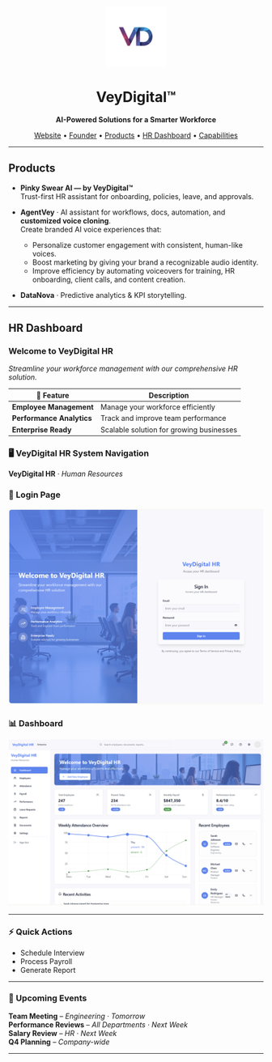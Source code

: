 <p align="center">
  <img src="./assets/profile/assets/upscale8_Tran.png" width="120" alt="VeyDigital logo">
</p>

<h1 align="center">VeyDigital™</h1>
<p align="center"><b>AI-Powered Solutions for a Smarter Workforce</b></p>

<p align="center">
  <a href="https://veydigital.com">Website</a> •
  <a href="https://github.com/Vey27">Founder</a> •
  <a href="#products">Products</a> •
  <a href="#hr-dashboard">HR Dashboard</a> •
  <a href="#capabilities">Capabilities</a>
</p>

---
## Products
- **Pinky Swear AI — by VeyDigital™**  
  Trust-first HR assistant for onboarding, policies, leave, and approvals.

- **AgentVey** · AI assistant for workflows, docs, automation, and **customized voice cloning**.  
  Create branded AI voice experiences that:  
  - Personalize customer engagement with consistent, human-like voices.  
  - Boost marketing by giving your brand a recognizable audio identity.  
  - Improve efficiency by automating voiceovers for training, HR onboarding, client calls, and content creation.  

- **DataNova** · Predictive analytics & KPI storytelling.

---

## HR Dashboard
### Welcome to VeyDigital HR
*Streamline your workforce management with our comprehensive HR solution.*

| 🚀 Feature | Description |
|------------|-------------|
| **Employee Management** | Manage your workforce efficiently |
| **Performance Analytics** | Track and improve team performance |
| **Enterprise Ready** | Scalable solution for growing businesses |


### 🖥️ VeyDigital HR System Navigation
**VeyDigital HR** · *Human Resources*

### 🔐 Login Page
![VeyDigital HR Login](https://raw.githubusercontent.com/Vey-Digital/.github/main/profile/assets/profile/assets/CoverPage_HR.png)
### 📊 Dashboard
![VeyDigital HR Dashboard](https://raw.githubusercontent.com/Vey-Digital/.github/main/profile/assets/profile/assets/VeyDigital_DashboardHR.png)

---

### ⚡ Quick Actions
- Schedule Interview  
- Process Payroll  
- Generate Report  

---

### 📅 Upcoming Events
**Team Meeting** – *Engineering · Tomorrow*  
**Performance Reviews** – *All Departments · Next Week*  
**Salary Review** – *HR · Next Week*  
**Q4 Planning** – *Company-wide*  

---

<!-- re-run pr -->

